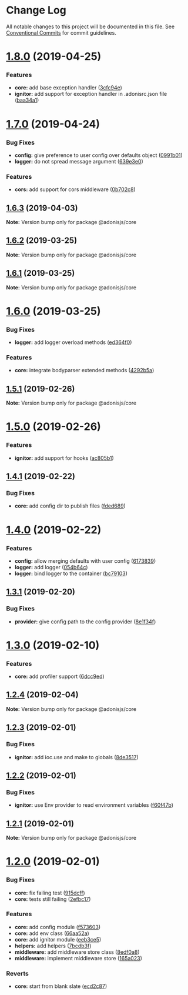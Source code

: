 # Change Log

All notable changes to this project will be documented in this file.
See [Conventional Commits](https://conventionalcommits.org) for commit guidelines.

# [1.8.0](https://github.com/adonisjs/adonis-framework/tree/master/packages/core/compare/@adonisjs/core@1.7.0...@adonisjs/core@1.8.0) (2019-04-25)


### Features

* **core:** add base exception handler ([3cfc94e](https://github.com/adonisjs/adonis-framework/tree/master/packages/core/commit/3cfc94e))
* **ignitor:** add support for exception handler in .adonisrc.json file ([baa34a1](https://github.com/adonisjs/adonis-framework/tree/master/packages/core/commit/baa34a1))





# [1.7.0](https://github.com/adonisjs/adonis-framework/tree/master/packages/core/compare/@adonisjs/core@1.6.3...@adonisjs/core@1.7.0) (2019-04-24)


### Bug Fixes

* **config:** give preference to user config over defaults object ([0991b01](https://github.com/adonisjs/adonis-framework/tree/master/packages/core/commit/0991b01))
* **logger:** do not spread message argument ([639e3e0](https://github.com/adonisjs/adonis-framework/tree/master/packages/core/commit/639e3e0))


### Features

* **cors:** add support for cors middleware ([0b702c8](https://github.com/adonisjs/adonis-framework/tree/master/packages/core/commit/0b702c8))





## [1.6.3](https://github.com/adonisjs/adonis-framework/tree/master/packages/core/compare/@adonisjs/core@1.6.2...@adonisjs/core@1.6.3) (2019-04-03)

**Note:** Version bump only for package @adonisjs/core





## [1.6.2](https://github.com/adonisjs/adonis-framework/tree/master/packages/core/compare/@adonisjs/core@1.6.1...@adonisjs/core@1.6.2) (2019-03-25)

**Note:** Version bump only for package @adonisjs/core





## [1.6.1](https://github.com/adonisjs/adonis-framework/tree/master/packages/core/compare/@adonisjs/core@1.6.0...@adonisjs/core@1.6.1) (2019-03-25)

**Note:** Version bump only for package @adonisjs/core





# [1.6.0](https://github.com/adonisjs/adonis-framework/tree/master/packages/core/compare/@adonisjs/core@1.5.1...@adonisjs/core@1.6.0) (2019-03-25)


### Bug Fixes

* **logger:** add logger overload methods ([ed364f0](https://github.com/adonisjs/adonis-framework/tree/master/packages/core/commit/ed364f0))


### Features

* **core:** integrate bodyparser extended methods ([4292b5a](https://github.com/adonisjs/adonis-framework/tree/master/packages/core/commit/4292b5a))





## [1.5.1](https://github.com/adonisjs/adonis-framework/tree/master/packages/core/compare/@adonisjs/core@1.5.0...@adonisjs/core@1.5.1) (2019-02-26)

**Note:** Version bump only for package @adonisjs/core





# [1.5.0](https://github.com/adonisjs/adonis-framework/tree/master/packages/core/compare/@adonisjs/core@1.4.1...@adonisjs/core@1.5.0) (2019-02-26)


### Features

* **ignitor:** add support for hooks ([ac805b1](https://github.com/adonisjs/adonis-framework/tree/master/packages/core/commit/ac805b1))





## [1.4.1](https://github.com/adonisjs/adonis-framework/tree/master/packages/core/compare/@adonisjs/core@1.4.0...@adonisjs/core@1.4.1) (2019-02-22)


### Bug Fixes

* **core:** add config dir to publish files ([fded689](https://github.com/adonisjs/adonis-framework/tree/master/packages/core/commit/fded689))





# [1.4.0](https://github.com/adonisjs/adonis-framework/tree/master/packages/core/compare/@adonisjs/core@1.3.1...@adonisjs/core@1.4.0) (2019-02-22)


### Features

* **config:** allow merging defaults with user config ([6173839](https://github.com/adonisjs/adonis-framework/tree/master/packages/core/commit/6173839))
* **logger:** add logger ([054b64c](https://github.com/adonisjs/adonis-framework/tree/master/packages/core/commit/054b64c))
* **logger:** bind logger to the container ([bc79103](https://github.com/adonisjs/adonis-framework/tree/master/packages/core/commit/bc79103))





## [1.3.1](https://github.com/adonisjs/adonis-framework/tree/master/packages/core/compare/@adonisjs/core@1.3.0...@adonisjs/core@1.3.1) (2019-02-20)


### Bug Fixes

* **provider:** give config path to the config provider ([8e1f34f](https://github.com/adonisjs/adonis-framework/tree/master/packages/core/commit/8e1f34f))





# [1.3.0](https://github.com/adonisjs/adonis-framework/tree/master/packages/core/compare/@adonisjs/core@1.2.4...@adonisjs/core@1.3.0) (2019-02-10)


### Features

* **core:** add profiler support ([6dcc9ed](https://github.com/adonisjs/adonis-framework/tree/master/packages/core/commit/6dcc9ed))





## [1.2.4](https://github.com/adonisjs/adonis-framework/tree/master/packages/core/compare/@adonisjs/core@1.2.3...@adonisjs/core@1.2.4) (2019-02-04)

**Note:** Version bump only for package @adonisjs/core





## [1.2.3](https://github.com/adonisjs/adonis-framework/tree/master/packages/core/compare/@adonisjs/core@1.2.2...@adonisjs/core@1.2.3) (2019-02-01)


### Bug Fixes

* **ignitor:** add ioc.use and make to globals ([8de3517](https://github.com/adonisjs/adonis-framework/tree/master/packages/core/commit/8de3517))





## [1.2.2](https://github.com/adonisjs/adonis-framework/tree/master/packages/core/compare/@adonisjs/core@1.2.1...@adonisjs/core@1.2.2) (2019-02-01)


### Bug Fixes

* **ignitor:** use Env provider to read environment variables ([f60f47b](https://github.com/adonisjs/adonis-framework/tree/master/packages/core/commit/f60f47b))





## [1.2.1](https://github.com/adonisjs/adonis-framework/tree/master/packages/core/compare/@adonisjs/core@1.2.0...@adonisjs/core@1.2.1) (2019-02-01)

**Note:** Version bump only for package @adonisjs/core





# [1.2.0](https://github.com/adonisjs/adonis-framework/tree/master/packages/core/compare/@adonisjs/core@1.1.0...@adonisjs/core@1.2.0) (2019-02-01)


### Bug Fixes

* **core:** fix failing test ([915dcff](https://github.com/adonisjs/adonis-framework/tree/master/packages/core/commit/915dcff))
* **core:** tests still failing ([2efbc17](https://github.com/adonisjs/adonis-framework/tree/master/packages/core/commit/2efbc17))


### Features

* **core:** add config module ([f573603](https://github.com/adonisjs/adonis-framework/tree/master/packages/core/commit/f573603))
* **core:** add env class ([66aa52a](https://github.com/adonisjs/adonis-framework/tree/master/packages/core/commit/66aa52a))
* **core:** add ignitor module ([eeb3ce5](https://github.com/adonisjs/adonis-framework/tree/master/packages/core/commit/eeb3ce5))
* **helpers:** add helpers ([7bcdb3f](https://github.com/adonisjs/adonis-framework/tree/master/packages/core/commit/7bcdb3f))
* **middleware:** add middleware store class ([8edf0a8](https://github.com/adonisjs/adonis-framework/tree/master/packages/core/commit/8edf0a8))
* **middleware:** implement middleware store ([165a023](https://github.com/adonisjs/adonis-framework/tree/master/packages/core/commit/165a023))


### Reverts

* **core:** start from blank slate ([ecd2c87](https://github.com/adonisjs/adonis-framework/tree/master/packages/core/commit/ecd2c87))
